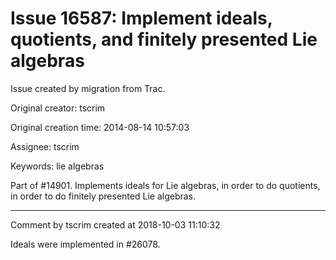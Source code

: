 # Issue 16587: Implement ideals, quotients, and finitely presented Lie algebras

Issue created by migration from Trac.

Original creator: tscrim

Original creation time: 2014-08-14 10:57:03

Assignee: tscrim

Keywords: lie algebras

Part of #14901. Implements ideals for Lie algebras, in order to do quotients, in order to do finitely presented Lie algebras.


---

Comment by tscrim created at 2018-10-03 11:10:32

Ideals were implemented in #26078.
